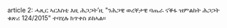 article 2: ሓጺር ኣርእስቲ
እዚ ሕጋጋት’ዚ &quot;ንሕጋዊ ወረቐታዊ ባጤራ ናቕፋ ዝምልከት ሕጋጋት ቁጽሪ 124&#x2F;2015&quot; ተባሂሉ ክጥቀስ ይከኣል።
<ul>
</ul>